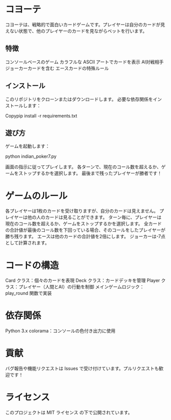# コヨーテ
コヨーテは、戦略的で面白いカードゲームです。プレイヤーは自分のカードが見えない状態で、他のプレイヤーのカードを見ながらベットを行います。
## 特徴

コンソールベースのゲーム
カラフルな ASCII アートでカードを表示
AI対戦相手
ジョーカーカードを含む
エースカードの特殊ルール

## インストール

このリポジトリをクローンまたはダウンロードします。
必要な依存関係をインストールします：

Copypip install -r requirements.txt
## 遊び方

ゲームを起動します：

python indian_poker7.py

画面の指示に従ってプレイします。
各ターンで、現在のコール数を超えるか、ゲームをストップするかを選択します。
最後まで残ったプレイヤーが勝者です！

# ゲームのルール

各プレイヤーは1枚のカードを受け取りますが、自分のカードは見えません。
プレイヤーは他の人のカードは見ることができます。
ターン毎に、プレイヤーは現在のコール数を超えるか、ゲームをストップするかを選択します。
全カードの合計値が最後のコール数を下回っている場合、そのコールをしたプレイヤーが勝ち残ります。
エースは他のカードの合計値を2倍にします。
ジョーカーは-7点として計算されます。

# コードの構造

Card クラス：個々のカードを表現
Deck クラス：カードデッキを管理
Player クラス：プレイヤー（人間とAI）の行動を制御
メインゲームロジック：play_round 関数で実装

# 依存関係

Python 3.x
colorama：コンソールの色付き出力に使用

# 貢献
バグ報告や機能リクエストは Issues で受け付けています。プルリクエストも歓迎です！
# ライセンス
このプロジェクトは MIT ライセンス の下で公開されています。
